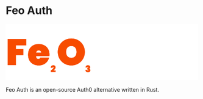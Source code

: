 # Feo Auth

![feo auth logo](./miscellaneous/feoauth-logo.svg)

Feo Auth is an open-source Auth0 alternative written in Rust.
